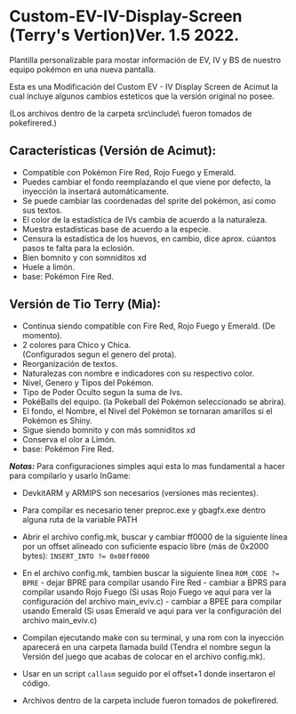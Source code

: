 # Custom-EV-IV-Display-Screen (Terry's Vertion)Ver. 1.5 2022.
 Plantilla personalizable para mostar información de EV, IV y BS de nuestro equipo pokémon en una nueva
 pantalla.

 Esta es una Modificación del Custom EV - IV Display Screen de Acimut la cual incluye algunos
 cambios esteticos que la versión original no posee.
 
(Los archivos dentro de la carpeta src\include\ fueron tomados de pokefirered.)
 
Características (Versión de Acimut):
-
+ Compatible con Pokémon Fire Red, Rojo Fuego y Emerald.
+ Puedes cambiar el fondo reemplazando el que viene por defecto, la inyección la insertará
  automáticamente.
+ Se puede cambiar las coordenadas del sprite del pokémon, así como sus textos.
+ El color de la estadística de IVs cambia de acuerdo a la naturaleza.
+ Muestra estadísticas base de acuerdo a la especie.
+ Censura la estadística de los huevos, en cambio, dice aprox. cúantos pasos te falta para la eclosión.
+ Bien bomnito y con somniditos xd
+ Huele a limón.
+ base: Pokémon Fire Red.


Versión de Tio Terry (Mia):
-
+ Continua siendo compatible con Fire Red, Rojo Fuego y Emerald.
  (De momento).
+ 2 colores para Chico y Chica.                      
  (Configurados segun el genero del prota).
+ Reorganización de textos.
+ Naturalezas con nombre e indicadores con su respectivo color.
+ Nivel, Genero y Tipos del Pokémon.
+ Tipo de Poder Oculto segun la suma de Ivs.
+ PokéBalls del equipo.
  (la Pokeball del Pokémon seleccionado se abrira).
+ El fondo, el Nombre, el Nivel del Pokémon se tornaran amarillos si el Pokémon es Shiny.
+ Sigue siendo bomnito y con más somniditos xd
+ Conserva el olor a Limón.
+ base: Pokémon Fire Red.

***Notas:***
Para configuraciones simples aqui esta lo mas fundamental a hacer para compilarlo y usarlo InGame:

- DevkitARM y ARMIPS son necesarios (versiones más recientes).

- Para compilar es necesario tener preproc.exe y gbagfx.exe dentro alguna ruta de la variable PATH

- Abrir el archivo config.mk, buscar y cambiar ff0000 de la siguiente línea por un offset alineado con 
  suficiente espacio libre (más de 0x2000 bytes):
        `INSERT_INTO ?= 0x08ff0000`
- En el archivo config.mk, tambien buscar la siguiente línea
        `ROM_CODE ?= BPRE`
        - dejar BPRE para compilar usando Fire Red
        - cambiar a BPRS para compilar usando Rojo Fuego 
        (Si usas Rojo Fuego ve aqui para ver la configuración del archivo main_eviv.c)
        - cambiar a BPEE para compilar usando Emerald
        (Si usas Emerald ve aqui para ver la configuración del archivo main_eviv.c)

- Compilan ejecutando make con su terminal, y una rom con la inyección aparecerá en una carpeta llamada
  build (Tendra el nombre segun la Versión del juego que acabas de colocar en el archivo config.mk).

- Usar en un script `callasm` seguido por el offset+1 donde insertaron el código.

- Archivos dentro de la carpeta include fueron tomados de pokefirered.

